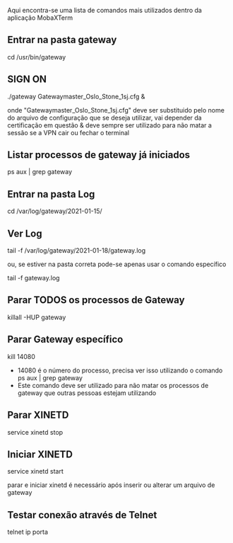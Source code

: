 Aqui encontra-se uma lista de comandos mais utilizados dentro da aplicação MobaXTerm


##  Entrar na pasta gateway

cd /usr/bin/gateway


## SIGN ON

./gateway Gatewaymaster_Oslo_Stone_1sj.cfg &

onde 
"Gatewaymaster_Oslo_Stone_1sj.cfg" deve ser substituido pelo nome do arquivo de configuração que se deseja utilizar, vai depender da certificação em questão
& deve sempre ser utilizado para não matar a sessão se a VPN cair ou fechar o terminal

## Listar processos de gateway já iniciados
ps aux | grep gateway



## Entrar na pasta Log

cd /var/log/gateway/2021-01-15/



## Ver Log

tail -f /var/log/gateway/2021-01-18/gateway.log

ou, se estiver na pasta correta pode-se apenas usar o comando específico

tail -f gateway.log




## Parar TODOS os processos de Gateway

killall -HUP gateway




## Parar Gateway específico

kill 14080

* 14080 é o número do processo, precisa ver isso utilizando o comando  ps aux | grep gateway
* Este comando deve ser utilizado para não matar os processos de gateway que outras pessoas estejam utilizando 



## Parar XINETD

service xinetd stop



## Iniciar XINETD

service xinetd start

parar e iniciar xinetd é necessário após inserir ou alterar um arquivo de gateway



## Testar conexão através de Telnet

telnet ip porta

